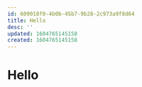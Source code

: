 ```yaml
---
id: 609018f0-4b0b-45b7-9b28-2c973a9f8d64
title: Hello
desc: ''
updated: 1604765145158
created: 1604765145158
---
```

# Hello
